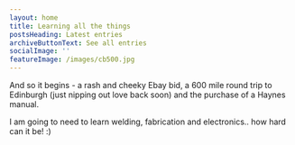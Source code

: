 ```yaml
---
layout: home
title: Learning all the things
postsHeading: Latest entries
archiveButtonText: See all entries
socialImage: ''
featureImage: /images/cb500.jpg
---
```

And so it begins - a rash and cheeky Ebay bid, a 600 mile round trip to Edinburgh (just nipping out love back soon) and the purchase of a Haynes manual. 

I am going to need to learn welding, fabrication and electronics.. how hard can it be! :)
